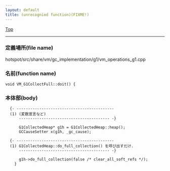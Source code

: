 ```yaml
---
layout: default
title: (unrecognied function)(FIXME!)
---
```

[Top](../index.html)

--- 
### 定義場所(file name)
hotspot/src/share/vm/gc_implementation/g1/vm_operations_g1.cpp

### 名前(function name)
```
void VM_G1CollectFull::doit() {
```

### 本体部(body)
```
  {- -------------------------------------------
  (1) (変数宣言など)
      ---------------------------------------- -}

	  G1CollectedHeap* g1h = G1CollectedHeap::heap();
	  GCCauseSetter x(g1h, _gc_cause);

  {- -------------------------------------------
  (1) G1CollectedHeap::do_full_collection() を呼び出すだけ.
      ---------------------------------------- -}

	  g1h->do_full_collection(false /* clear_all_soft_refs */);
	}
	
```


